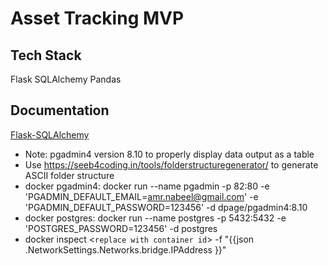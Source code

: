 # Asset Tracking MVP

## Tech Stack

Flask
SQLAlchemy
Pandas

## Documentation

[Flask-SQLAlchemy](https://flask-sqlalchemy.palletsprojects.com/en/stable/quickstart/)

- Note: pgadmin4 version 8.10 to properly display data output as a table
- Use https://seeb4coding.in/tools/folderstructuregenerator/ to generate ASCII folder structure
- docker pgadmin4: docker run --name pgadmin -p 82:80 -e 'PGADMIN_DEFAULT_EMAIL=amr.nabeel@gmail.com' -e 'PGADMIN_DEFAULT_PASSWORD=123456' -d dpage/pgadmin4:8.10
- docker postgres: docker run --name postgres -p 5432:5432 -e 'POSTGRES_PASSWORD=123456' -d postgres
- docker inspect <`replace with container id`> -f "{{json .NetworkSettings.Networks.bridge.IPAddress }}"
